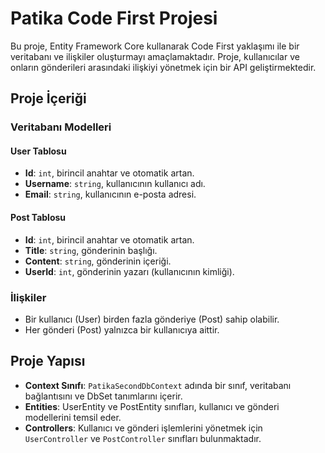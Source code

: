 # Patika Code First Projesi

Bu proje, Entity Framework Core kullanarak Code First yaklaşımı ile bir veritabanı ve ilişkiler oluşturmayı amaçlamaktadır. Proje, kullanıcılar ve onların gönderileri arasındaki ilişkiyi yönetmek için bir API geliştirmektedir.

## Proje İçeriği

### Veritabanı Modelleri

#### User Tablosu

- **Id**: `int`, birincil anahtar ve otomatik artan.
- **Username**: `string`, kullanıcının kullanıcı adı.
- **Email**: `string`, kullanıcının e-posta adresi.

#### Post Tablosu

- **Id**: `int`, birincil anahtar ve otomatik artan.
- **Title**: `string`, gönderinin başlığı.
- **Content**: `string`, gönderinin içeriği.
- **UserId**: `int`, gönderinin yazarı (kullanıcının kimliği).

### İlişkiler

- Bir kullanıcı (User) birden fazla gönderiye (Post) sahip olabilir.
- Her gönderi (Post) yalnızca bir kullanıcıya aittir.

## Proje Yapısı

- **Context Sınıfı**: `PatikaSecondDbContext` adında bir sınıf, veritabanı bağlantısını ve DbSet tanımlarını içerir.
- **Entities**: UserEntity ve PostEntity sınıfları, kullanıcı ve gönderi modellerini temsil eder.
- **Controllers**: Kullanıcı ve gönderi işlemlerini yönetmek için `UserController` ve `PostController` sınıfları bulunmaktadır.
